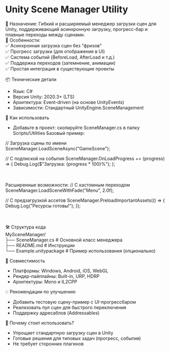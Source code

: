 Unity Scene Manager Utility
===

🔹 Назначение: Гибкий и расширяемый менеджер загрузки сцен для Unity, поддерживающий асинхронную загрузку, прогресс-бар и плавные переходы между сценами. <br />
🔹 Особенности: <br />
✅ Асинхронная загрузка сцен без "фризов" <br />
✅ Прогресс загрузки (для отображения в UI) <br />
✅ Система событий (BeforeLoad, AfterLoad и т.д.) <br />
✅ Поддержка переходов (затемнение, анимации) <br />
✅ Простая интеграция в существующие проекты <br />

📦 Технические детали <br />
- Язык: C#
- Версия Unity: 2020.3+ (LTS)
- Архитектура: Event-driven (на основе UnityEvents)
- Зависимости: Стандартный UnityEngine.SceneManagement

🚀 Как использовать
- Добавьте в проект: cкопируйте SceneManager.cs в папку Scripts/Utilities
Базовый пример:  <br />

<csharp> 
// Загрузка сцены по имени
SceneManager.LoadSceneAsync("GameScene");

// С подпиской на события
SceneManager.OnLoadProgress += (progress) => {
    Debug.Log($"Загрузка: {progress * 100}%");
};
</csharp>

 <br /> <br />
Расширенные возможности:
<csharp> 
// С кастомным переходом
SceneManager.LoadSceneWithFade("Menu", 2.0f);

// С предзагрузкой ассетов
SceneManager.PreloadImportantAssets(() => {
    Debug.Log("Ресурсы готовы!");
});
</csharp> 

 <br /> <br />
🛠 Структура кода <br />
MySceneManager/ <br />
├── SceneManager.cs           # Основной класс менеджера <br />
├── README.md                 # Инструкции <br />
└── Example.unitypackage      # Пример использования (опционально) <br />

🔧 Совместимость
- Платформы: Windows, Android, iOS, WebGL
- Рендер-пайплайны: Built-in, URP, HDRP
- Архитектуры: Mono и IL2CPP

💡 Рекомендации по улучшению
- Добавить тестовую сцену-пример с UI-прогрессбаром
- Реализовать пул сцен для быстрого переключения
- Поддержку адресаблов (Addressables)

📌 Почему стоит использовать?
- Упрощает стандартную загрузку сцен в Unity
- Готовые решения для типовых задач (прогресс, события)
- Не требует сторонних плагинов



